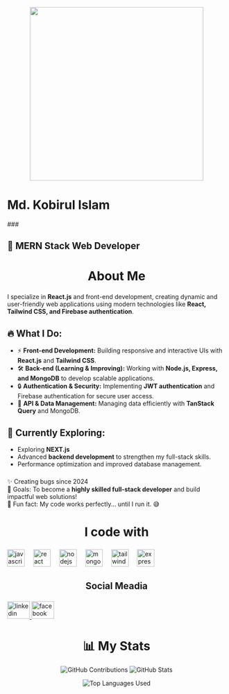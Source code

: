 <div align="center">
  <img height="400" src="https://i.ibb.co.com/QFjpH3v9/5592918.jpg"  />
</div>

<h1 align="left">Md. Kobirul Islam</h1>
###

<h2 align="left">🌟 MERN Stack Web Developer</h2>

<h1 align="center">About Me</h1>


###
<p>
  I specialize in <strong>React.js</strong> and front-end development, creating dynamic and user-friendly web applications using modern technologies like <strong>React, Tailwind CSS, and Firebase authentication</strong>.
</p>

<h2>🔥 What I Do:</h2>
<ul>
  <li>⚡ <strong>Front-end Development:</strong> Building responsive and interactive UIs with <strong>React.js</strong> and <strong>Tailwind CSS</strong>.</li>
  <li>🛠️ <strong>Back-end (Learning & Improving):</strong> Working with <strong>Node.js, Express, and MongoDB</strong> to develop scalable applications.</li>
  <li>🔒 <strong>Authentication & Security:</strong> Implementing <strong>JWT authentication</strong> and Firebase authentication for secure user access.</li>
  <li>📡 <strong>API & Data Management:</strong> Managing data efficiently with <strong>TanStack Query</strong> and MongoDB.</li>
</ul>

<h2>🌱 Currently Exploring:</h2>
<ul>
  <li>Exploring <strong>NEXT.js</strong> </li>
  <li>Advanced <strong>backend development</strong> to strengthen my full-stack skills.</li>
  <li>Performance optimization and improved database management.</li>
</ul>

###

<p align="left">✨ Creating bugs since 2024 <br>🎯 Goals: To become a <strong>highly skilled full-stack developer</strong> and build impactful web solutions! <br>🎲 Fun fact: My code works perfectly... until I run it. 😅</p>

###

<h1 align="Center">I code with</h2>

###

<div align="left">
  <img src="https://cdn.jsdelivr.net/gh/devicons/devicon/icons/javascript/javascript-original.svg" height="40" alt="javascript logo"  />
  <img width="12" />
  <img src="https://cdn.jsdelivr.net/gh/devicons/devicon/icons/react/react-original.svg" height="40" alt="react logo"  />
  <img width="12" />
  <img src="https://cdn.jsdelivr.net/gh/devicons/devicon/icons/nodejs/nodejs-original.svg" height="40" alt="nodejs logo"  />
  <img width="12" />
  <img src="https://cdn.jsdelivr.net/gh/devicons/devicon/icons/mongodb/mongodb-original.svg" height="40" alt="mongodb logo"  />
  <img width="12" />
  <img src="https://cdn.jsdelivr.net/gh/devicons/devicon/icons/tailwindcss/tailwindcss-original-wordmark.svg" height="40" alt="tailwindcss logo"  />
  <img width="12" />
  <img src="https://cdn.jsdelivr.net/gh/devicons/devicon/icons/express/express-original.svg" height="40" alt="express logo"  />
</div>

###

<h2 align="center">Social Meadia</h2>

###

<div align="left">
  <a href="https://www.linkedin.com/in/kobirul-islam/" target="_blank">
    <img src="https://raw.githubusercontent.com/maurodesouza/profile-readme-generator/master/src/assets/icons/social/linkedin/default.svg" width="52" height="40" alt="linkedin logo"  />
  </a>
  <a href="https://www.facebook.com/kobirul0k/" target="_blank">
    <img src="https://raw.githubusercontent.com/maurodesouza/profile-readme-generator/master/src/assets/icons/social/facebook/default.svg" width="52" height="40" alt="facebook logo"  />
  </a>
</div>

###

<div align="center">
 <h1>📊 My Stats</h1>
  <img src="https://github-readme-streak-stats.herokuapp.com/?user=kobirul5&theme=radical" alt="GitHub Contributions" />
  <img src="https://github-readme-stats.vercel.app/api?username=kobirul5&show_icons=true&theme=radical" alt="GitHub Stats" />
  <p>
  <img src="https://github-readme-stats.vercel.app/api/top-langs/?username=kobirul5&layout=compact&theme=radical" alt="Top Languages Used" />
    
  </p>


</div>

###
